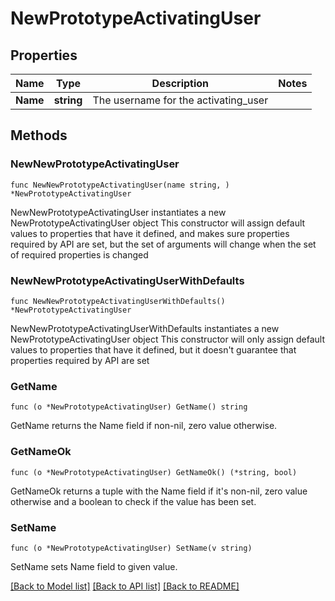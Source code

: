 # NewPrototypeActivatingUser

## Properties

Name | Type | Description | Notes
------------ | ------------- | ------------- | -------------
**Name** | **string** | The username for the activating_user | 

## Methods

### NewNewPrototypeActivatingUser

`func NewNewPrototypeActivatingUser(name string, ) *NewPrototypeActivatingUser`

NewNewPrototypeActivatingUser instantiates a new NewPrototypeActivatingUser object
This constructor will assign default values to properties that have it defined,
and makes sure properties required by API are set, but the set of arguments
will change when the set of required properties is changed

### NewNewPrototypeActivatingUserWithDefaults

`func NewNewPrototypeActivatingUserWithDefaults() *NewPrototypeActivatingUser`

NewNewPrototypeActivatingUserWithDefaults instantiates a new NewPrototypeActivatingUser object
This constructor will only assign default values to properties that have it defined,
but it doesn't guarantee that properties required by API are set

### GetName

`func (o *NewPrototypeActivatingUser) GetName() string`

GetName returns the Name field if non-nil, zero value otherwise.

### GetNameOk

`func (o *NewPrototypeActivatingUser) GetNameOk() (*string, bool)`

GetNameOk returns a tuple with the Name field if it's non-nil, zero value otherwise
and a boolean to check if the value has been set.

### SetName

`func (o *NewPrototypeActivatingUser) SetName(v string)`

SetName sets Name field to given value.



[[Back to Model list]](../README.md#documentation-for-models) [[Back to API list]](../README.md#documentation-for-api-endpoints) [[Back to README]](../README.md)


